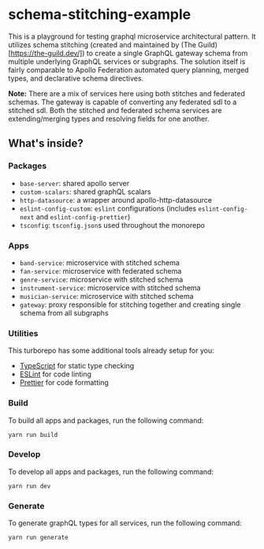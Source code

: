 # schema-stitching-example

This is a playground for testing graphql microservice architectural pattern. 
It utilizes schema stitching (created and maintained by (The Guild)[https://the-guild.dev/])
to create a single GraphQL gateway schema from multiple underlying GraphQL services or subgraphs. 
The solution itself is fairly comparable to Apollo Federation automated query planning, merged types,
and declarative schema directives.

**Note:**
There are a mix of services here using both stitches and federated schemas. The gateway is capable of
converting any federated sdl to a stitched sdl. Both the stitched and federated schema services are 
extending/merging types and resolving fields for one another.

## What's inside?

### Packages

- `base-server`: shared apollo server
- `custom-scalars`: shared graphQL scalars
- `http-datasource`: a wrapper around apollo-http-datasource
- `eslint-config-custom`: `eslint` configurations (includes `eslint-config-next` and `eslint-config-prettier`)
- `tsconfig`: `tsconfig.json`s used throughout the monorepo

### Apps

- `band-service`: microservice with stitched schema
- `fan-service`: microservice with federated schema
- `genre-service`: microservice with stitched schema
- `instrument-service`: microservice with stitched schema
- `musician-service`: microservice with stitched schema
- `gateway`: proxy responsible for stitching together and creating single schema from all subgraphs 

### Utilities

This turborepo has some additional tools already setup for you:

- [TypeScript](https://www.typescriptlang.org/) for static type checking
- [ESLint](https://eslint.org/) for code linting
- [Prettier](https://prettier.io) for code formatting

### Build

To build all apps and packages, run the following command:

```
yarn run build
```

### Develop

To develop all apps and packages, run the following command:

```
yarn run dev
```

### Generate

To generate graphQL types for all services, run the following command:

```
yarn run generate
```
